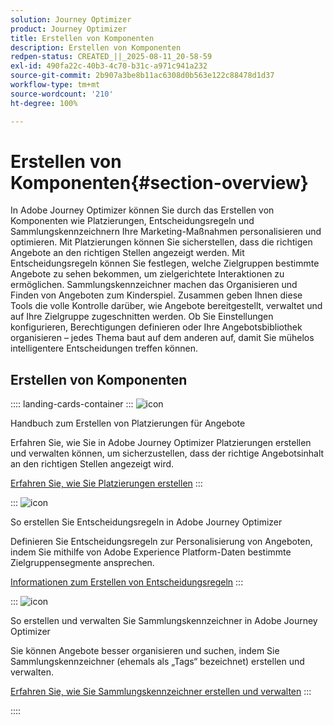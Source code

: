```yaml
---
solution: Journey Optimizer
product: Journey Optimizer
title: Erstellen von Komponenten
description: Erstellen von Komponenten
redpen-status: CREATED_||_2025-08-11_20-58-59
exl-id: 490fa22c-40b3-4c70-b31c-a971c941a232
source-git-commit: 2b907a3be8b11ac6308d0b563e122c88478d1d37
workflow-type: tm+mt
source-wordcount: '210'
ht-degree: 100%

---
```


# Erstellen von Komponenten{#section-overview}

In Adobe Journey Optimizer können Sie durch das Erstellen von Komponenten wie Platzierungen, Entscheidungsregeln und Sammlungskennzeichnern Ihre Marketing-Maßnahmen personalisieren und optimieren. Mit Platzierungen können Sie sicherstellen, dass die richtigen Angebote an den richtigen Stellen angezeigt werden. Mit Entscheidungsregeln können Sie festlegen, welche Zielgruppen bestimmte Angebote zu sehen bekommen, um zielgerichtete Interaktionen zu ermöglichen. Sammlungskennzeichner machen das Organisieren und Finden von Angeboten zum Kinderspiel. Zusammen geben Ihnen diese Tools die volle Kontrolle darüber, wie Angebote bereitgestellt, verwaltet und auf Ihre Zielgruppe zugeschnitten werden. Ob Sie Einstellungen konfigurieren, Berechtigungen definieren oder Ihre Angebotsbibliothek organisieren – jedes Thema baut auf dem anderen auf, damit Sie mühelos intelligentere Entscheidungen treffen können.

## Erstellen von Komponenten

:::: landing-cards-container
:::
![icon](https://cdn.experienceleague.adobe.com/icons/list-check.svg)

Handbuch zum Erstellen von Platzierungen für Angebote

Erfahren Sie, wie Sie in Adobe Journey Optimizer Platzierungen erstellen und verwalten können, um sicherzustellen, dass der richtige Angebotsinhalt an den richtigen Stellen angezeigt wird.

[Erfahren Sie, wie Sie Platzierungen erstellen](../using/offers/offer-library/creating-placements.md)
:::

:::
![icon](https://cdn.experienceleague.adobe.com/icons/bullseye.svg)

So erstellen Sie Entscheidungsregeln in Adobe Journey Optimizer

Definieren Sie Entscheidungsregeln zur Personalisierung von Angeboten, indem Sie mithilfe von Adobe Experience Platform-Daten bestimmte Zielgruppensegmente ansprechen.

[Informationen zum Erstellen von Entscheidungsregeln](../using/offers/offer-library/creating-decision-rules.md)
:::

:::
![icon](https://cdn.experienceleague.adobe.com/icons/tags.svg)

So erstellen und verwalten Sie Sammlungskennzeichner in Adobe Journey Optimizer

Sie können Angebote besser organisieren und suchen, indem Sie Sammlungskennzeichner (ehemals als „Tags“ bezeichnet) erstellen und verwalten.

[Erfahren Sie, wie Sie Sammlungskennzeichner erstellen und verwalten](../using/offers/offer-library/creating-tags.md)
:::

::::
